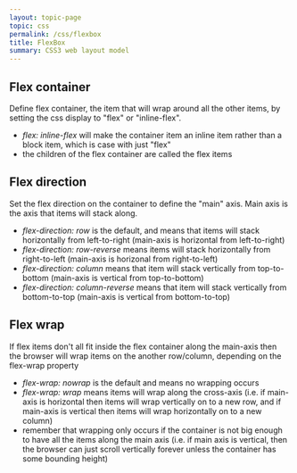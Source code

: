 ```yaml
---
layout: topic-page
topic: css
permalink: /css/flexbox
title: FlexBox
summary: CSS3 web layout model
---
```



## Flex container

Define flex container, the item that will wrap around all the other items, by setting the css display to "flex" or "inline-flex". 
* _flex: inline-flex_ will make the container item an inline item rather than a block item, which is case with just "flex"
* the children of the flex container are called the flex items

## Flex direction

Set the flex direction on the container to define the "main" axis. Main axis is the axis that items will stack along.
* _flex-direction: row_ is the default, and means that items will stack horizontally from left-to-right (main-axis is horizontal from left-to-right)
* _flex-direction: row-reverse_ means items will stack horizontally from right-to-left (main-axis is horizonal from right-to-left)
* _flex-direction: column_ means that item will stack vertically from top-to-bottom (main-axis is vertical from top-to-bottom)
* _flex-direction: column-reverse_ means that item will stack vertically from bottom-to-top (main-axis is vertical from bottom-to-top)

## Flex wrap

If flex items don't all fit inside the flex container along the main-axis then the browser will wrap items on the another row/column, depending on the flex-wrap property
* _flex-wrap: nowrap_ is the default and means no wrapping occurs
* _flex-wrap: wrap_ means items will wrap along the cross-axis (i.e. if main-axis is horizontal then items will wrap vertically on to a new row, and if main-axis is vertical then items will wrap horizontally on to a new column)
* remember that wrapping only occurs if the container is not big enough to have all the items along the main axis (i.e. if main axis is vertical, then the browser can just scroll vertically forever unless the container has some bounding height)
